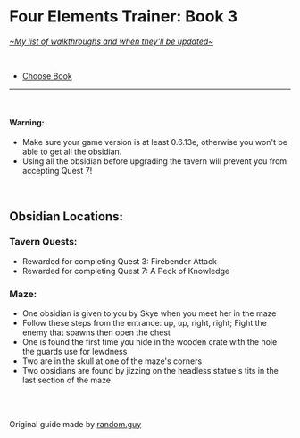 # Four Elements Trainer: Book 3
[*\~My list of walkthroughs and when they'll be updated\~*](https://www.patreon.com/maimlain)

<br>

- [Choose Book](https://github.com/maim-lain/fourelements/blob/master/README.md)

---

<br>

#### Warning:
- Make sure your game version is at least 0.6.13e, otherwise you won't be able to get all the obsidian.
- Using all the obsidian before upgrading the tavern will prevent you from accepting Quest 7!

<br>

## Obsidian Locations:

### Tavern Quests:
- Rewarded for completing Quest 3: Firebender Attack
- Rewarded for completing Quest 7: A Peck of Knowledge

### Maze:
- One obsidian is given to you by Skye when you meet her in the maze
- Follow these steps from the entrance: up, up, right, right; Fight the enemy that spawns then open the chest
- One is found the first time you hide in the wooden crate with the hole the guards use for lewdness
- Two are in the skull at one of the maze's corners
- Two obsidians are found by jizzing on the headless statue's tits in the last section of the maze

<br>
<br>

Original guide made by [random.guy](https://f95zone.com/threads/four-elements-trainer-v0-6-13e-mity.730/page-230#post-871090)
